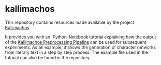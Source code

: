 # kallimachos
This repository contains resources made available by the project [Kallimachos](www.kallimachos.de).

It provides you with an IPython-Notebook tutorial explaining how the output of the [Kallimachos Preprocessing Pipeline](https://gitlab2.informatik.uni-wuerzburg.de/kallimachos/KallimachosEngines) can be used for subsequent experiments. As an example, it shows the generation of character networks from literary text in a step by step process. The example file used in the tutorial can also be found in the repository.

